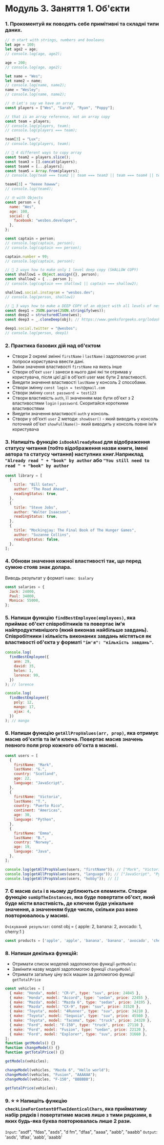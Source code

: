 # Модуль 3. Заняття 1. Об'єкти

### 1. Прокоментуй як поводять себе примітивні та складні типи даних.

```js
// 🤓 start with strings, numbers and booleans
let age = 100;
let age2 = age;
// console.log(age, age2);

age = 200;
// console.log(age, age2);

let name = "Wes";
let name2 = name;
// console.log(name, name2);
name = "Wesley";
// console.log(name, name2);
```

```js
// 🤓 Let's say we have an array
const players = ["Wes", "Sarah", "Ryan", "Poppy"];

// that is an array reference, not an array copy
const team = players;
// console.log(players, team);
// console.log(players === team);

team[3] = "Lux";
// console.log(players, team);

// 🚀 4 different ways to copy array
const team2 = players.slice();
const team3 = [].concat(players);
const team4 = [...players];
const team5 = Array.from(players);
// console.log(team === team2 || team === team3 || team === team4 || team === team4);

team4[3] = "heeee hawww";
// console.log(team4);
```

```js
// 🤓 with Objects
const person = {
  name: "Wes",
  age: 100,
  social: {
    facebook: "wesbos.developer",
  },
};

const captain = person;
// console.log(captain, person);
// console.log(captain === person);

captain.number = 99;
// console.log(captain, person);

// 🚀 2 ways how to make only 1 level deep copy (SHALLOW COPY)
const shallow1 = Object.assign({}, person);
const shallow2 = { ...person };
// console.log(captain === shallow1 || captain === shallow2);

shallow1.social.instagram = "wesbos.dev";
// console.log(person, shallow1)

// 🚀 3 ways how to make a DEEP COPY of an object with all levels of nesting
const deep1 = JSON.parse(JSON.stringify(wes));
const deep2 = structuredClone(wes);
const deep3 = _.cloneDeep(obj); // https://www.geeksforgeeks.org/lodash-_-clonedeep-method/

deep1.social.twitter = "@wesbos";
// console.log(person, deep1)
```

### 2. Практика базових дій над об'єктом

- Створи 2 окремі змінні `firstName` і `lastName` і задопомогою `promt` попроси користувача ввести дані.
- Зміни значення властивості `firstName` на якесь інше
- Створи об'єкт `user` і занеси в нього дані які ти отримав у користувача, після цієї дії в об'єкті user має бути 2 властивості.
- Виедети значення властивості `lastName` у консоль 2 способами.
- Створи змінну `const login = test@gmail.com`
- Створи змінну `const password = test123`
- Створи властивість `auth`, її значенням має бути об'єкт з 2 властивостями `login` i `password`. Скоритайся короткими властивостями
- Виедети значення властивості `auth` у консоль.
- Створи у об'єкті `user` 2 методи:
  `showUser()` - який виводить у консоль поточний об'єкт
  `showFullName()`- який виводить у консоль повне ім'я користувача

### 3. Напишіть функцію `isBookAlreadyRead` для відображення статусу читання (тобто відображення назви книги, імені автора та статусу читання) наступних книг.Наприклад `"Already read " + "book" by author` або `"You still need to read " + "book" by author`

```js
const library = [
  {
    title: "Bill Gates",
    author: "The Road Ahead",
    readingStatus: true,
  },
  {
    title: "Steve Jobs",
    author: "Walter Isaacson",
    readingStatus: true,
  },
  {
    title: "Mockingjay: The Final Book of The Hunger Games",
    author: "Suzanne Collins",
    readingStatus: false,
  },
];
```

### 4. Обнови значення кожної властивості так, що перед сумою стояв знак долара.
   Виводь результат у форматі `name: $salary`

```js
const salaries = {
  Jack: 24000,
  Paul: 34000,
  Monica: 55000,
};
```

### 5. Напиши функцію `findBestEmployee(employees)`, яка приймає об'єкт співробітників та повертає ім'я найпродуктивнішого (який виконав найбільше завдань). Співробітники і кількість виконаних завдань містяться як властивості об'єкта у форматі `"ім'я": "кількість завдань"`.

```js
console.log(
  findBestEmployee({
    ann: 29,
    david: 35,
    helen: 1,
    lorence: 99,
  })
); // lorence

console.log(
  findBestEmployee({
    poly: 12,
    mango: 17,
    ajax: 4,
  })
); // mango
```

### 6. Напиши функцію `getAllPropValues(arr, prop)`, яка отримує масив об'єктів та ім'я ключа. Повертає масив значень певного поля prop кожного об'єкта в масиві.

```js
const users = [
  {
    firstName: "Mark",
    lastName: "G.",
    country: "Scotland",
    age: 22,
    language: "JavaScript",
  },
  {
    firstName: "Victoria",
    lastName: "T.",
    country: "Puerto Rico",
    continent: "Americas",
    age: 30,
    language: "Python",
  },
  {
    firstName: "Emma",
    lastName: "B.",
    country: "Norway",
    age: 19,
    language: "Java",
  },
];

console.log(getAllPropValues(users, "firstName")); // ["Mark", "Victoria", "Emma"]
console.log(getAllPropValues(users, "language")); // ["JavaScript", "Python", "Java"]
console.log(getAllPropValues(users, "hobby")); // []
```

### 7. Є масив `data` і в ньому дублюються елементи. Створи функцію `sumUpTheInstances`, яка буде повертати об'єкт, який буде місти властивість, де ключем буде унікальне значення, а значенням буде число, скільки раз воно повторювалось у масиві.
   `Очікуваний результат`:
   const obj = {
    apple: 2,
    banana: 2,
    avocado: 1,
    cherry:1
   }

```js
const products = ['apple', 'apple', 'banana', 'banana', 'avocado', 'cherry'];
```

### 8. Напиши декілька функцій:
- Отримати список моделей задопомогою функції `getModels`:
- Замінити назву моделі задопомогою функції `changeModel`
- Отримати загальну ціну всіх машин за допомогою функції `getTotalPrice`

```js
const vehicles = [
  { make: "Honda", model: "CR-V", type: "suv", price: 24045 },
  { make: "Honda", model: "Accord", type: "sedan", price: 22455 },
  { make: "Mazda", model: "Mazda 6", type: "sedan", price: 24195 },
  { make: "Mazda", model: "CX-9", type: "suv", price: 31520 },
  { make: "Toyota", model: "4Runner", type: "suv", price: 34210 },
  { make: "Toyota", model: "Sequoia", type: "suv", price: 45560 },
  { make: "Toyota", model: "Tacoma", type: "truck", price: 24320 },
  { make: "Ford", model: "F-150", type: "truck", price: 27110 },
  { make: "Ford", model: "Fusion", type: "sedan", price: 22120 },
  { make: "Ford", model: "Explorer", type: "suv", price: 31660 },
];
function getModels() {}
function changeModel() {}
function getTotalPrice() {}

getModels(vehicles);

changeModel(vehicles, "Mazda 6", "Hello world");
changeModel(vehicles, "Fusion", "AAAAAA");
changeModel(vehicles, "F-150", "BBBBBB");

getTotalPrice(vehicles);
```

### 9. ⭐️ ⭐️ Напишіть функцію `checkLineForContentOfTwoIdenticalChars`, яка прийматиму набір рядків і повертатиме масив лише з тими рядками, в яких будь-яка буква повторювалась лише 2 рази.
   `Input`: "asdf", "fdas", "asds", "d fm", "dfaa", "aaaa", "aabb", "aaabb"
   `Output`: 'asds', 'dfaa', 'aabb', 'aaabb'
